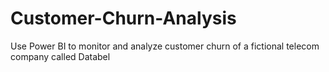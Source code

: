 # Customer-Churn-Analysis
Use Power BI to monitor and analyze customer churn of a fictional telecom company called Databel
